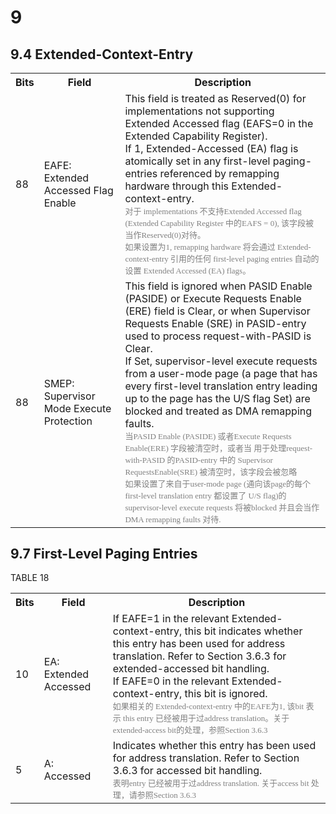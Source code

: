 # 9 
## 9.4 Extended-Context-Entry

<table>
	<tr>
		<th>Bits</th>
		<th>Field</th>
		<th>Description</th>
	<tr/>
	<tr>
		<td>88</td>
		<td>EAFE: Extended Accessed Flag Enable</td>
		<td>
		This field is treated as Reserved(0) for implementations not 
		supporting Extended Accessed flag (EAFS=0 in the Extended 
		Capability Register).
		<br/>
		If 1, Extended-Accessed (EA) flag is atomically set in any 
		first-level paging-entries referenced by remapping hardware 
		through this Extended-context-entry.
		<br/>
		<font color=gray face="黑体" size=2>
		对于 implementations 不支持Extended Accessed flag (Extended 
		Capability Register 中的EAFS = 0), 该字段被当作Reserved(0)对待。
		<br/>
		如果设置为1, remapping  hardware 将会通过 Extended-context-entry 
		引用的任何 first-level paging entries 自动的设置 Extended Accessed
		(EA) flags。
		</font>
		</td>
	<tr/>
	<tr>
		<td>88</td>
		<td>SMEP: Supervisor Mode Execute Protection</td>
		<td>
		This field is ignored when PASID Enable (PASIDE) or 
		Execute Requests Enable (ERE) field is Clear, or when 
		Supervisor Requests Enable (SRE) in PASID-entry used to 
		process request-with-PASID is Clear. 
		<br/>
		If Set, supervisor-level execute requests from a user-mode 
		page (a page that has every first-level translation entry 
		leading up to the page has the U/S flag Set) are blocked 
		and treated as DMA remapping faults.
		<br/>
		<font color=gray face="黑体" size=2>
		当PASID Enable (PASIDE) 或者Execute Requests Enable(ERE) 
		字段被清空时，或者当 用于处理request-with-PASID 的PASID-entry
		中的 Supervisor RequestsEnable(SRE) 被清空时，该字段会被忽略
		<br/>
		如果设置了来自于user-mode page (通向该page的每个first-level 
		translation entry 都设置了 U/S flag)的 supervisor-level execute 
		requests 将被blocked 并且会当作 DMA remapping faults 对待.
		</font>	
		</td>
	<tr/>
</table>

## 9.7 First-Level Paging Entries
TABLE 18
<table>
	<tr>
		<th>Bits</th>
		<th>Field</th>
		<th>Description</th>
	</tr>
	<tr>
		<td>10</td>
		<td>EA: Extended Accessed</td>
		<td>
		If EAFE=1 in the relevant Extended-context-entry, this bit 
		indicates whether this entry has been used for address 
		translation. Refer to Section 3.6.3 for extended-accessed 
		bit handling.
		<br/>
		If EAFE=0 in the relevant Extended-context-entry, this bit 
		is ignored.
		<br/>
		<font color=gray face="黑体" size=2>
		如果相关的 Extended-context-entry 中的EAFE为1, 该bit 表示
		this entry 已经被用于过address translation。关于extended-access
		bit的处理，参照Section 3.6.3 
		</font>
		</td>
	</tr>
	<tr>
		<td>5</td>
		<td>A: Accessed</td>
		<td>
		Indicates whether this entry has been used for address 
		translation. Refer to Section 3.6.3 for accessed bit 
		handling.
		<br/>
		<font color=gray face="黑体" size=2>
		表明entry 已经被用于过address translation. 关于access bit 
		处理，请参照Section 3.6.3
		</font>
		</td>
	</tr>
</table>

